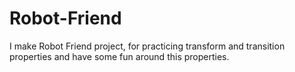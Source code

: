 # Robot-Friend
I make Robot Friend project, for practicing transform and transition properties and have some fun around this properties.
